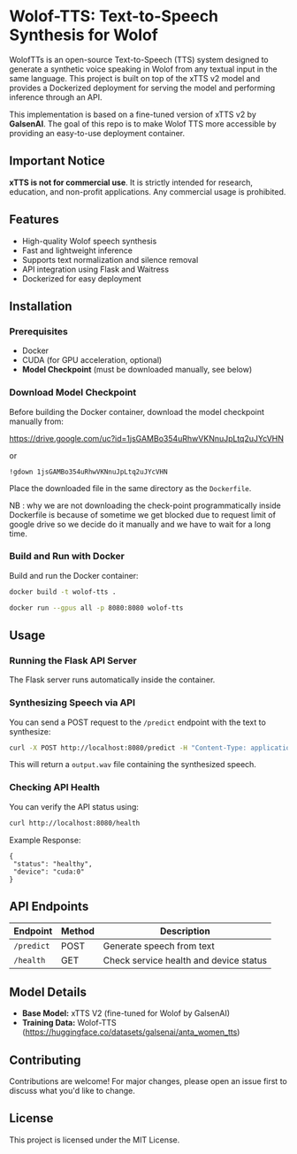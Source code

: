 # Wolof-TTS: Text-to-Speech Synthesis for Wolof

WolofTTs is an open-source Text-to-Speech (TTS) system designed to generate a synthetic voice speaking in Wolof from any textual input in the same language. This project is built on top of the xTTS v2 model and provides a Dockerized deployment for serving the model and performing inference through an API.

This implementation is based on a fine-tuned version of xTTS v2 by **GalsenAI**. The goal of this repo is to make Wolof TTS more accessible by providing an easy-to-use deployment container.

## Important Notice

**xTTS is not for commercial use**. It is strictly intended for research, education, and non-profit applications. Any commercial usage is prohibited.

## Features

* High-quality Wolof speech synthesis
* Fast and lightweight inference 
* Supports text normalization and silence removal
* API integration using Flask and Waitress
* Dockerized for easy deployment

## Installation

### Prerequisites
* Docker
* CUDA (for GPU acceleration, optional)
* **Model Checkpoint** (must be downloaded manually, see below)

### Download Model Checkpoint

Before building the Docker container, download the model checkpoint manually from:

https://drive.google.com/uc?id=1jsGAMBo354uRhwVKNnuJpLtq2uJYcVHN

or 

```
!gdown 1jsGAMBo354uRhwVKNnuJpLtq2uJYcVHN
```

Place the downloaded file in the same directory as the `Dockerfile`.

NB : why we are not downloading the check-point programmatically inside Dockerfile is because of sometime we get blocked due to request limit of google drive so we decide do it manually and we have to wait for a long time.


### Build and Run with Docker

Build and run the Docker container:
```bash
docker build -t wolof-tts .
```

```bash
docker run --gpus all -p 8080:8080 wolof-tts
```

## Usage

### Running the Flask API Server
The Flask server runs automatically inside the container.

### Synthesizing Speech via API
You can send a POST request to the `/predict` endpoint with the text to synthesize:
```bash
curl -X POST http://localhost:8080/predict -H "Content-Type: application/json" -d '{"text": "Màngi tuddu Aadama, di baat bii waa Galsen A.I defar ngir wax ak yéen ci wolof!"}' --output output.wav
```

This will return a `output.wav` file containing the synthesized speech.

### Checking API Health
You can verify the API status using:
```bash
curl http://localhost:8080/health
```

Example Response:
```
{
 "status": "healthy",
 "device": "cuda:0"
}
```

## API Endpoints
| Endpoint | Method | Description |
|----------|--------|-------------|
| `/predict` | POST | Generate speech from text |
| `/health` | GET | Check service health and device status |

## Model Details
* **Base Model:** xTTS V2 (fine-tuned for Wolof by GalsenAI)
* **Training Data:**  Wolof-TTS  (https://huggingface.co/datasets/galsenai/anta_women_tts)



## Contributing
Contributions are welcome! For major changes, please open an issue first to discuss what you'd like to change.

## License
This project is licensed under the MIT License.
